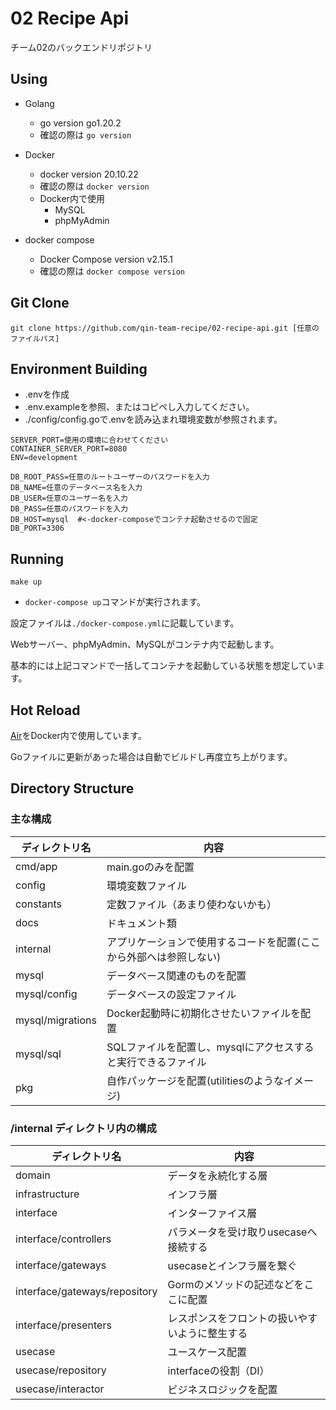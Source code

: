 
# 02 Recipe Api

チーム02のバックエンドリポジトリ

## Using

- Golang
  - go version go1.20.2
  - 確認の際は `go version`

- Docker
  - docker version 20.10.22
  - 確認の際は `docker version`
  - Docker内で使用
    - MySQL
    - phpMyAdmin

- docker compose
  - Docker Compose version v2.15.1
  - 確認の際は `docker compose version`

## Git Clone

`git clone https://github.com/qin-team-recipe/02-recipe-api.git [任意のファイルパス]`

## Environment Building

- .envを作成
- .env.exampleを参照、またはコピペし入力してください。
- ./config/config.goで.envを読み込まれ環境変数が参照されます。

```.env
SERVER_PORT=使用の環境に合わせてください
CONTAINER_SERVER_PORT=8080
ENV=development

DB_ROOT_PASS=任意のルートユーザーのパスワードを入力
DB_NAME=任意のデータベース名を入力
DB_USER=任意のユーザー名を入力
DB_PASS=任意のパスワードを入力
DB_HOST=mysql  #<-docker-composeでコンテナ起動させるので固定
DB_PORT=3306
```

## Running

`make up`

- `docker-compose up`コマンドが実行されます。

設定ファイルは`./docker-compose.yml`に記載しています。

Webサーバー、phpMyAdmin、MySQLがコンテナ内で起動します。

基本的には上記コマンドで一括してコンテナを起動している状態を想定しています。

## Hot Reload

[Air](https://github.com/cosmtrek/air)をDocker内で使用しています。

Goファイルに更新があった場合は自動でビルドし再度立ち上がります。

## Directory Structure

### 主な構成

| ディレクトリ名  | 内容 |
| ------------- | ------------- |
| cmd/app  | main.goのみを配置  |
| config  | 環境変数ファイル  |
| constants  | 定数ファイル（あまり使わないかも）  |
| docs  | ドキュメント類  |
| internal  | アプリケーションで使用するコードを配置(ここから外部へは参照しない)  |
| mysql  | データベース関連のものを配置  |
| mysql/config  | データベースの設定ファイル  |
| mysql/migrations  | Docker起動時に初期化させたいファイルを配置  |
| mysql/sql  | SQLファイルを配置し、mysqlにアクセスすると実行できるファイル  |
| pkg  | 自作パッケージを配置(utilitiesのようなイメージ)  |

### /internal ディレクトリ内の構成

| ディレクトリ名  | 内容 |
| ------------- | ------------- |
| domain  | データを永続化する層  |
| infrastructure  | インフラ層  |
| interface  | インターファイス層  |
| interface/controllers  | パラメータを受け取りusecaseへ接続する  |
| interface/gateways  | usecaseとインフラ層を繋ぐ  |
| interface/gateways/repository  | Gormのメソッドの記述などをここに配置  |
| interface/presenters  | レスポンスをフロントの扱いやすいように整生する  |
| usecase  | ユースケース配置  |
| usecase/repository  | interfaceの役割（DI）  |
| usecase/interactor  | ビジネスロジックを配置  |
